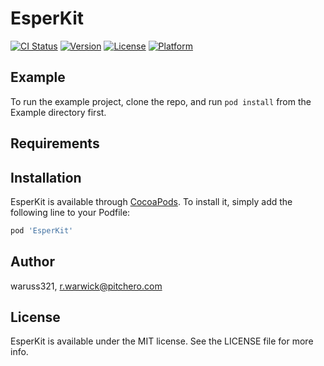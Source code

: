 # EsperKit

[![CI Status](https://img.shields.io/travis/waruss321/EsperKit.svg?style=flat)](https://travis-ci.org/waruss321/EsperKit)
[![Version](https://img.shields.io/cocoapods/v/EsperKit.svg?style=flat)](https://cocoapods.org/pods/EsperKit)
[![License](https://img.shields.io/cocoapods/l/EsperKit.svg?style=flat)](https://cocoapods.org/pods/EsperKit)
[![Platform](https://img.shields.io/cocoapods/p/EsperKit.svg?style=flat)](https://cocoapods.org/pods/EsperKit)

## Example

To run the example project, clone the repo, and run `pod install` from the Example directory first.

## Requirements

## Installation

EsperKit is available through [CocoaPods](https://cocoapods.org). To install
it, simply add the following line to your Podfile:

```ruby
pod 'EsperKit'
```

## Author

waruss321, r.warwick@pitchero.com

## License

EsperKit is available under the MIT license. See the LICENSE file for more info.
